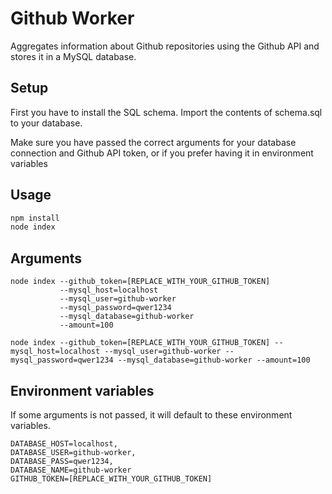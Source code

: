 # Github Worker
Aggregates information about Github repositories using the Github API and stores it in a MySQL database.

## Setup
First you have to install the SQL schema.
Import the contents of schema.sql to your database.

Make sure you have passed the correct arguments for your database connection and Github API token, or if you prefer having it in environment variables

## Usage
```js
npm install
node index
```

## Arguments
```
node index --github_token=[REPLACE_WITH_YOUR_GITHUB_TOKEN]
           --mysql_host=localhost
           --mysql_user=github-worker
           --mysql_password=qwer1234
           --mysql_database=github-worker
           --amount=100

node index --github_token=[REPLACE_WITH_YOUR_GITHUB_TOKEN] --mysql_host=localhost --mysql_user=github-worker --mysql_password=qwer1234 --mysql_database=github-worker --amount=100
```

## Environment variables
If some arguments is not passed, it will default to these environment variables.
```
DATABASE_HOST=localhost,
DATABASE_USER=github-worker,
DATABASE_PASS=qwer1234,
DATABASE_NAME=github-worker
GITHUB_TOKEN=[REPLACE_WITH_YOUR_GITHUB_TOKEN]
```
